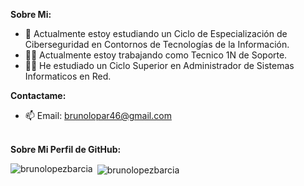 
**Sobre Mi:**

- 🔭 Actualmente estoy estudiando un Ciclo de Especialización de Ciberseguridad en Contornos de Tecnologías de la Información.
- :man_technologist: Actualmente estoy trabajando como Tecnico 1N de Soporte.
- :technologist: He estudiado un Ciclo Superior en Administrador de Sistemas Informaticos en Red.

**Contactame:**
- 📫 Email: brunolopar46@gmail.com
<br></br>

**Sobre Mi Perfil de GitHub:**

<p><img align="left" src="https://github-readme-stats.vercel.app/api/top-langs?username=brunolopezbarcia&show_icons=true&locale=en&layout=compact" alt="brunolopezbarcia" /></p>
<p>&nbsp;<img align="center" src="https://github-readme-stats.vercel.app/api?username=brunolopezbarcia&show_icons=true&locale=en" alt="brunolopezbarcia" /></p>
